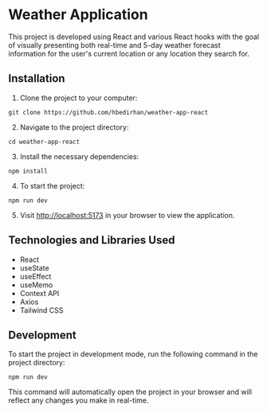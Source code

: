 # Weather Application
This project is developed using React and various React hooks with the goal of visually presenting both real-time and 5-day weather forecast information for the user's current location or any location they search for.

## Installation
1. Clone the project to your computer:
```
git clone https://github.com/hbedirhan/weather-app-react
```
2. Navigate to the project directory:
```
cd weather-app-react
```
3. Install the necessary dependencies:
```
npm install
```
4. To start the project:
```    
npm run dev
```
5. Visit [http://localhost:5173](http://localhost:5173) in your browser to view the application.
## Technologies and Libraries Used

* React
* useState
* useEffect
* useMemo
* Context API
* Axios
* Tailwind CSS

## Development

To start the project in development mode, run the following command in the project directory:
```
npm run dev
```
This command will automatically open the project in your browser and will reflect any changes you make in real-time.
